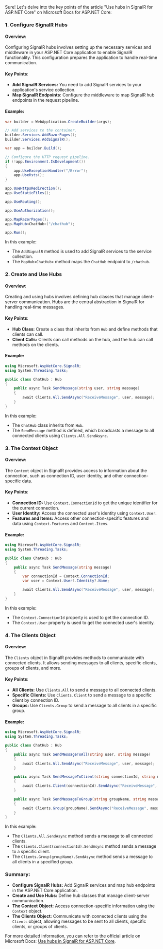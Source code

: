 Sure! Let's delve into the key points of the article "Use hubs in SignalR for ASP.NET Core" on Microsoft Docs for ASP.NET Core:

### 1. Configure SignalR Hubs

#### Overview:
Configuring SignalR hubs involves setting up the necessary services and middleware in your ASP.NET Core application to enable SignalR functionality. This configuration prepares the application to handle real-time communication.

#### Key Points:
- **Add SignalR Services:** You need to add SignalR services to your application's service collection.
- **Map SignalR Endpoints:** Configure the middleware to map SignalR hub endpoints in the request pipeline.

#### Example:
```csharp name=Program.cs
var builder = WebApplication.CreateBuilder(args);

// Add services to the container.
builder.Services.AddRazorPages();
builder.Services.AddSignalR();

var app = builder.Build();

// Configure the HTTP request pipeline.
if (!app.Environment.IsDevelopment())
{
    app.UseExceptionHandler("/Error");
    app.UseHsts();
}

app.UseHttpsRedirection();
app.UseStaticFiles();

app.UseRouting();

app.UseAuthorization();

app.MapRazorPages();
app.MapHub<ChatHub>("/chathub");

app.Run();
```

In this example:
- The `AddSignalR` method is used to add SignalR services to the service collection.
- The `MapHub<ChatHub>` method maps the `ChatHub` endpoint to `/chathub`.

### 2. Create and Use Hubs

#### Overview:
Creating and using hubs involves defining hub classes that manage client-server communication. Hubs are the central abstraction in SignalR for handling real-time messages.

#### Key Points:
- **Hub Class:** Create a class that inherits from `Hub` and define methods that clients can call.
- **Client Calls:** Clients can call methods on the hub, and the hub can call methods on the clients.

#### Example:
```csharp name=Hubs/ChatHub.cs
using Microsoft.AspNetCore.SignalR;
using System.Threading.Tasks;

public class ChatHub : Hub
{
    public async Task SendMessage(string user, string message)
    {
        await Clients.All.SendAsync("ReceiveMessage", user, message);
    }
}
```

In this example:
- The `ChatHub` class inherits from `Hub`.
- The `SendMessage` method is defined, which broadcasts a message to all connected clients using `Clients.All.SendAsync`.

### 3. The Context Object

#### Overview:
The `Context` object in SignalR provides access to information about the connection, such as connection ID, user identity, and other connection-specific data.

#### Key Points:
- **Connection ID:** Use `Context.ConnectionId` to get the unique identifier for the current connection.
- **User Identity:** Access the connected user's identity using `Context.User`.
- **Features and Items:** Access other connection-specific features and data using `Context.Features` and `Context.Items`.

#### Example:
```csharp name=Hubs/ChatHub.cs
using Microsoft.AspNetCore.SignalR;
using System.Threading.Tasks;

public class ChatHub : Hub
{
    public async Task SendMessage(string message)
    {
        var connectionId = Context.ConnectionId;
        var user = Context.User?.Identity?.Name;

        await Clients.All.SendAsync("ReceiveMessage", user, message);
    }
}
```

In this example:
- The `Context.ConnectionId` property is used to get the connection ID.
- The `Context.User` property is used to get the connected user's identity.

### 4. The Clients Object

#### Overview:
The `Clients` object in SignalR provides methods to communicate with connected clients. It allows sending messages to all clients, specific clients, groups of clients, and more.

#### Key Points:
- **All Clients:** Use `Clients.All` to send a message to all connected clients.
- **Specific Clients:** Use `Clients.Client` to send a message to a specific client by connection ID.
- **Groups:** Use `Clients.Group` to send a message to all clients in a specific group.

#### Example:
```csharp name=Hubs/ChatHub.cs
using Microsoft.AspNetCore.SignalR;
using System.Threading.Tasks;

public class ChatHub : Hub
{
    public async Task SendMessageToAll(string user, string message)
    {
        await Clients.All.SendAsync("ReceiveMessage", user, message);
    }

    public async Task SendMessageToClient(string connectionId, string message)
    {
        await Clients.Client(connectionId).SendAsync("ReceiveMessage", message);
    }

    public async Task SendMessageToGroup(string groupName, string message)
    {
        await Clients.Group(groupName).SendAsync("ReceiveMessage", message);
    }
}
```

In this example:
- The `Clients.All.SendAsync` method sends a message to all connected clients.
- The `Clients.Client(connectionId).SendAsync` method sends a message to a specific client.
- The `Clients.Group(groupName).SendAsync` method sends a message to all clients in a specified group.

### Summary:

- **Configure SignalR Hubs:** Add SignalR services and map hub endpoints in the ASP.NET Core application.
- **Create and Use Hubs:** Define hub classes that manage client-server communication.
- **The Context Object:** Access connection-specific information using the `Context` object.
- **The Clients Object:** Communicate with connected clients using the `Clients` object, allowing messages to be sent to all clients, specific clients, or groups of clients.

For more detailed information, you can refer to the official article on Microsoft Docs: [Use hubs in SignalR for ASP.NET Core](https://docs.microsoft.com/en-us/aspnet/core/signalr/hubs).